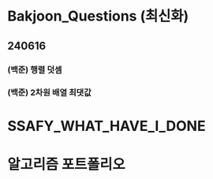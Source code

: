 # Bakjoon_Questions (최신화)
## 240616
### (백준) 행렬 덧셈
### (백준) 2차원 배열 최댓값


# SSAFY_WHAT_HAVE_I_DONE


# 알고리즘 포트폴리오

